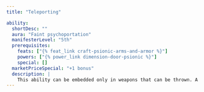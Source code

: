```yaml
---
title: "Teleporting"

ability:
  shortDesc: ""
  aura: "Faint psychoportation"
  manifesterLevel: "5th"
  prerequisites:
    feats: ["{% feat_link craft-psionic-arms-and-armor %}"]
    powers: ["{% power_link dimension-door-psionic %}"]
    special: []
  marketPriceSpecial: "+1 bonus"
  description: |
    This ability can be embedded only in weapons that can be thrown. A teleporting weapon returns through the Astral Plane to the creature that threw it. It teleports into the throwing creature's empty hand in the round following the round when it was thrown, just before that creature's turn. It is therefore ready to use again on that turn.
---
```

